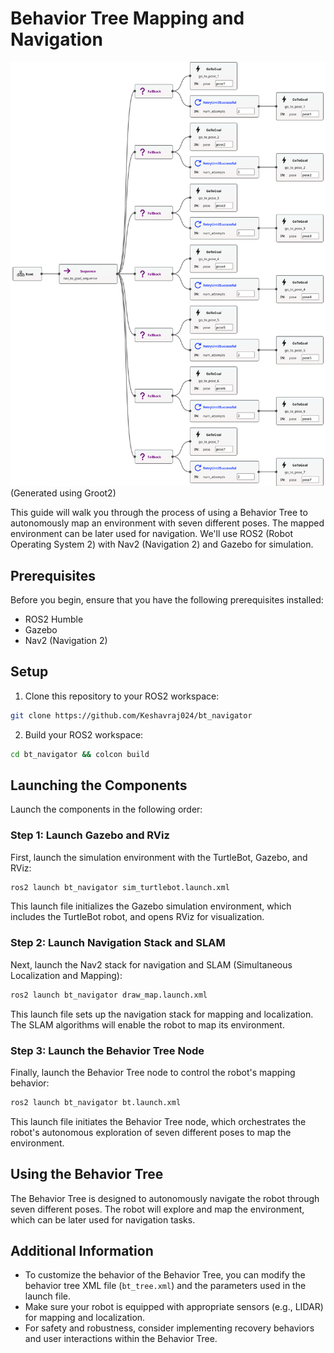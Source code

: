 # Behavior Tree Mapping and Navigation

![BT Tree](supporting_materials/bt_tree.svg)
(Generated using Groot2)

This guide will walk you through the process of using a Behavior Tree to autonomously map an environment with seven different poses. The mapped environment can be later used for navigation. We'll use ROS2 (Robot Operating System 2) with Nav2 (Navigation 2) and Gazebo for simulation.

## Prerequisites

Before you begin, ensure that you have the following prerequisites installed:

- ROS2 Humble
- Gazebo
- Nav2 (Navigation 2)

## Setup

1. Clone this repository to your ROS2 workspace:

```bash
git clone https://github.com/Keshavraj024/bt_navigator
```

2. Build your ROS2 workspace:

```bash
cd bt_navigator && colcon build
```

## Launching the Components

Launch the components in the following order:

### Step 1: Launch Gazebo and RViz

First, launch the simulation environment with the TurtleBot, Gazebo, and RViz:

```bash
ros2 launch bt_navigator sim_turtlebot.launch.xml
```

This launch file initializes the Gazebo simulation environment, which includes the TurtleBot robot, and opens RViz for visualization.

### Step 2: Launch Navigation Stack and SLAM

Next, launch the Nav2 stack for navigation and SLAM (Simultaneous Localization and Mapping):

```bash
ros2 launch bt_navigator draw_map.launch.xml
```

This launch file sets up the navigation stack for mapping and localization. The SLAM algorithms will enable the robot to map its environment.

### Step 3: Launch the Behavior Tree Node

Finally, launch the Behavior Tree node to control the robot's mapping behavior:

```bash
ros2 launch bt_navigator bt.launch.xml
```

This launch file initiates the Behavior Tree node, which orchestrates the robot's autonomous exploration of seven different poses to map the environment.

## Using the Behavior Tree

The Behavior Tree is designed to autonomously navigate the robot through seven different poses. The robot will explore and map the environment, which can be later used for navigation tasks.

## Additional Information

- To customize the behavior of the Behavior Tree, you can modify the behavior tree XML file (`bt_tree.xml`) and the parameters used in the launch file.
- Make sure your robot is equipped with appropriate sensors (e.g., LIDAR) for mapping and localization.
- For safety and robustness, consider implementing recovery behaviors and user interactions within the Behavior Tree.
